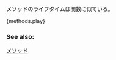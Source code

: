 <!-- Methods are annotated similarly to functions: -->
メソッドのライフタイムは関数に似ている。

{methods.play}

### See also:

[メソッド][methods]


[methods]: /fn/methods.html
